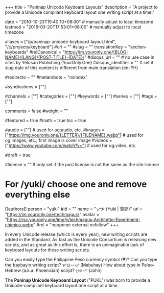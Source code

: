 +++
title = "Paninap Unicode Keyboard Layouts"
description = "A project to provide a Unicode compliant keyboard layout one writing script at a time."

date = "2010-10-23T19:40:10+08:00"                                          # manually adjust to local timezone
lastmod = "2018-03-20T17:53:01+08:00"                                       # manually adjust to local timezone

aliases = ["/p/paninap-unicode-keyboard-layout.html", "/c/projects/keyboard"]
#url = ""
#slug = ""
translationKey = "section-keyboards"
#relCanonical = "https://im.youronly.one/{BLOG-NAME}/{LANG}/{POST-TITLE}-{DATE}/"
#disqus_url = ""                                                    # no use case in sites by Yelosan Publishing (YourOnly.One)
#disqus_identifier = ""                                             # set if slug date of this content is different from main translation (en-PH)

#redirecto = ""
#metarobots = "noindex"

#syndications = [""]

#channels = [""]
#categories = [""]
#keywords = [""]
#series = [""]
#tags = [""]

comments = false
#weight = ""

#featured = true
#math = true
toc = true

#audio = [""]                                                          # used for og:audio, etc.
#images = ["https://img.youronly.one/{LETTER}/{FILENAME}.webp"]                 # used for og:images, etc.; first image is cover image
#videos = ["https://www.youtube.com/watch?v="]                         # used for og:video, etc.

#draft = true

#license = ""                                                         # only set if the post license is not the same as the site license

# For /yuki/ choose one and remove everything else
[[authors]]
  person = "yuki"
  #id = ""
  name = "ᜌᜓᜃᜒ (Yuki | 雪亮)"
  url = "https://im.youronly.one/techmagus/"
  avatar = "https://rsc.youronly.one/img/y/techmagus-Architetto-Esperiment-chimico.webp"
  #rel = "noopener external nofollow"
+++


In every Unicode release (which is every year), new writing scripts are added in the Standard. As fast as the Unicode Consortium is releasing new scripts, and as great as this effort is, there is an unimaginable lack of keyboard layouts for these writing scripts.

Can you easily type the Philippine Peso currency symbol (₱)? Can you type the baybayin writing script? <bdi class="font-baybayinmodernclub" lang="phi-Tglg">ᜋᜊᜓᜑᜌ᜔</bdi> (Mabuhay) How about type in Paleo-Hebrew (a.k.a. Phoenician) script? <bdi dir="rtl" lang="hbo-Hebr">𐤉𐤅𐤇𐤍𐤍</bdi>⁩ (John)

The **Paninap Unicode Keyboard Layout** ("PUKL") was born to provide a Unicode-compliant keyboard layout one script at a time.
